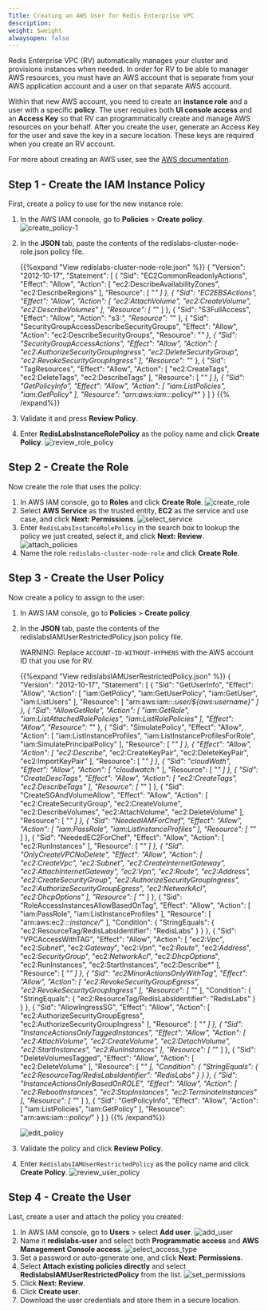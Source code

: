 ```yaml
---
Title: Creating an AWS User for Redis Enterprise VPC
description: 
weight: $weight
alwaysopen: false
---
```

Redis Enterprise VPC (RV) automatically manages your cluster and
provisions instances when needed. In order for RV to be able to manager AWS 
resources, you must have an AWS account that is separate from your AWS
application account and a user on that separate AWS account.

Within that new AWS account, you need to create an **instance role** and
a user with a specific **policy**. The user requires both **UI console access** 
and an **Access Key** so that RV can programmatically create
and manage AWS resources on your behalf. After you create the user,
generate an Access Key for the user and save the key in a secure location. 
These keys are required when you create an RV account.

For more about creating an AWS user, see the [AWS documentation](https://docs.aws.amazon.com/IAM/latest/UserGuide/id_credentials_access-keys.html).

## Step 1 - Create the IAM Instance Policy

First, create a policy to use for the new instance role:

1. In the AWS IAM console, go to **Policies** > **Create policy**.
    ![create_policy-1](/images/rv/create_policy-1.png?width=700&height=621)
1. In the **JSON** tab, paste the contents of the redislabs-cluster-node-role.json policy file.

    {{%expand "View redislabs-cluster-node-role.json" %}}
    {
        "Version": "2012-10-17",
        "Statement": [
            {
                "Sid": "EC2CommonReadonlyActions",
                "Effect": "Allow",
                "Action": [
                    "ec2:DescribeAvailabilityZones",
                    "ec2:DescribeRegions"
                ],
                "Resource": [
                    "*"
                ]
            },
            {
                "Sid": "EC2EBSActions",
                "Effect": "Allow",
                "Action": [
                    "ec2:AttachVolume",
                    "ec2:CreateVolume",
                    "ec2:DescribeVolumes"
                ],
                "Resource": [
                    "*"
                ]
            },
            {
                "Sid": "S3FullAccess",
                "Effect": "Allow",
                "Action": "s3:*",
                "Resource": "*"
            },
            {
                "Sid": "SecurityGroupAccessDescribeSecurityGroups",
                "Effect": "Allow",
                "Action": "ec2:DescribeSecurityGroups",
                "Resource": "*"
            },
            {
                "Sid": "SecurityGroupAccessActions",
                "Effect": "Allow",
                "Action": [
                    "ec2:AuthorizeSecurityGroupIngress",
                    "ec2:DeleteSecurityGroup",
                    "ec2:RevokeSecurityGroupIngress"
                ],
                "Resource": "*"
            },
            {
                "Sid": "TagResources",
                "Effect": "Allow",
                "Action": [
                    "ec2:CreateTags",
                    "ec2:DeleteTags",
                    "ec2:DescribeTags"
                ],
                "Resource": [
                    "*"
                ]
            },
            {
                "Sid": "GetPolicyInfo",
                "Effect": "Allow",
                "Action": [
                    "iam:ListPolicies",
                    "iam:GetPolicy"
                ],
                "Resource": "arn:aws:iam::*:policy/*"
            }
        ]
    }
    {{% /expand%}}

1. Validate it and press **Review Policy**.
1. Enter **RedisLabsInstanceRolePolicy** as the policy name and click **Create Policy**.
    ![review_role_policy](/images/rv/review_role_policy.png?width=700&height=270)

## Step 2 - Create the Role

Now create the role that uses the policy:

1. In AWS IAM console, go to **Roles** and click **Create Role**.
    ![create_role](/images/rv/create_role.png?width=700&height=636)
1. Select **AWS Service** as the trusted entity, **EC2** as the service
    and use case, and click **Next: Permissions**.
    ![select_service](/images/rv/select_service.png?width=700&height=625)
1. Enter `RedisLabsInstanceRolePolicy` in the search box to lookup the
    policy we just created, select it, and click **Next: Review**.
    ![attach_policies](/images/rv/attach_policies.png?width=700&height=348)
1. Name the role `redislabs-cluster-node-role` and click **Create Role**.

## Step 3 - Create the User Policy

Now create a policy to assign to the user:

1. In AWS IAM console, go to **Policies** > **Create policy**.
1. In the **JSON** tab, paste the contents of the redislabsIAMUserRestrictedPolicy.json policy file.
    
    WARNING: Replace `ACCOUNT-ID-WITHOUT-HYPHENS` with the AWS account ID 
    that you use for RV.
    
    {{%expand "View redislabsIAMUserRestrictedPolicy.json" %}}
    {
        "Version": "2012-10-17",
        "Statement": [
            {
                "Sid": "GetUserInfo",
                "Effect": "Allow",
                "Action": [
                    "iam:GetPolicy",
                    "iam:GetUserPolicy",
                    "iam:GetUser",
                    "iam:ListUsers"
                ],
                "Resource": [
                    "arn:aws:iam::*:user/${aws:username}"
                ]
            },
            {
                "Sid": "AllowGetRole",
                "Action": [
                    "iam:GetRole",
                    "iam:ListAttachedRolePolicies",
                    "iam:ListRolePolicies"
                ],
                "Effect": "Allow",
                "Resource": "*"
            },
            {
                "Sid": "SimulatePolicy",
                "Effect": "Allow",
                "Action": [
                    "iam:ListInstanceProfiles",
                    "iam:ListInstanceProfilesForRole",
                    "iam:SimulatePrincipalPolicy"
                ],
                "Resource": [
                    "*"
                ]
            },
            {
                "Effect": "Allow",
                "Action": [
                    "ec2:Describe*",
                    "ec2:CreateKeyPair",
                    "ec2:DeleteKeyPair",
                    "ec2:ImportKeyPair"
                ],
                "Resource": [
                    "*"
                ]
            },
            {
                "Sid": "cloudWath",
                "Effect": "Allow",
                "Action": [
                    "cloudwatch:*"
                ],
                "Resource": [
                    "*"
                ]
            },
            {
                "Sid": "CreateDescTags",
                "Effect": "Allow",
                "Action": [
                    "ec2:CreateTags",
                    "ec2:DescribeTags"
                ],
                "Resource": [
                    "*"
                ]
            },
            {
                "Sid": "CreateSGAndVolumeAllow",
                "Effect": "Allow",
                "Action": [
                    "ec2:CreateSecurityGroup",
                    "ec2:CreateVolume",
                    "ec2:DescribeVolumes",
                    "ec2:AttachVolume",
                    "ec2:DeleteVolume"
                ],
                "Resource": [
                    "*"
                ]
            },
            {
                "Sid": "NeededIAMForChef",
                "Effect": "Allow",
                "Action": [
                    "iam:PassRole",
                    "iam:ListInstanceProfiles"
                ],
                "Resource": [
                    "*"
                ]
            },
            {
                "Sid": "NeededEC2ForChef",
                "Effect": "Allow",
                "Action": [
                    "ec2:RunInstances"
                ],
                "Resource": [
                    "*"
                ]
            },
            {
                "Sid": "OnlyCreateVPCNoDelete",
                "Effect": "Allow",
                "Action": [
                    "ec2:CreateVpc",
                    "ec2:*Subnet*",
                    "ec2:CreateInternetGateway",
                    "ec2:AttachInternetGateway",
                    "ec2:*Vpn*",
                    "ec2:*Route*",
                    "ec2:*Address*",
                    "ec2:CreateSecurityGroup",
                    "ec2:AuthorizeSecurityGroupIngress",
                    "ec2:AuthorizeSecurityGroupEgress",
                    "ec2:*NetworkAcl*",
                    "ec2:*DhcpOptions*"
                ],
                "Resource": [
                    "*"
                ]
            },
            {
                "Sid": "RoleAccessInstancesAllowBasedOnTag",
                "Effect": "Allow",
                "Action": [
                    "iam:PassRole",
                    "iam:ListInstanceProfiles"
                ],
                "Resource": [
                    "arn:aws:ec2:*:<ACCOUNT-ID-WITHOUT-HYPHENS>:instance/*"
                ],
                "Condition": {
                    "StringEquals": {
                        "ec2:ResourceTag/RedisLabsIdentifier": "RedisLabs"
                    }
                }
            },
            {
                "Sid": "VPCAccessWithTAG",
                "Effect": "Allow",
                "Action": [
                    "ec2:*Vpc*",
                    "ec2:*Subnet*",
                    "ec2:*Gateway*",
                    "ec2:*Vpn*",
                    "ec2:*Route*",
                    "ec2:*Address*",
                    "ec2:*SecurityGroup*",
                    "ec2:*NetworkAcl*",
                    "ec2:*DhcpOptions*",
                    "ec2:RunInstances",
                    "ec2:StartInstances",
                    "ec2:Describe*"
                ],
                "Resource": [
                    "*"
                ]
            },
            {
                "Sid": "ec2MinorActionsOnlyWithTag",
                "Effect": "Allow",
                "Action": [
                    "ec2:RevokeSecurityGroupEgress",
                    "ec2:RevokeSecurityGroupIngress"
                ],
                "Resource": [
                    "*"
                ],
                "Condition": {
                    "StringEquals": {
                        "ec2:ResourceTag/RedisLabsIdentifier": "RedisLabs"
                    }
                }
            },
            {
                "Sid": "AllowIngressSG",
                "Effect": "Allow",
                "Action": [
                    "ec2:AuthorizeSecurityGroupEgress",
                    "ec2:AuthorizeSecurityGroupIngress"
                ],
                "Resource": [
                    "*"
                ]
            },
            {
                "Sid": "InstanceActionsOnlyTaggedInstances",
                "Effect": "Allow",
                "Action": [
                    "ec2:AttachVolume",
                    "ec2:CreateVolume",
                    "ec2:DetachVolume",
                    "ec2:StartInstances",
                    "ec2:RunInstances"
                ],
                "Resource": [
                    "*"
                ]
            },
            {
                "Sid": "DeleteVolumesTagged",
                "Effect": "Allow",
                "Action": [
                    "ec2:DeleteVolume"
                ],
                "Resource": [
                    "*"
                ],
                "Condition": {
                    "StringEquals": {
                        "ec2:ResourceTag/RedisLabsIdentifier": "RedisLabs"
                    }
                }
            },
            {
                "Sid": "InstanceActionsOnlyBasedOnROLE",
                "Effect": "Allow",
                "Action": [
                    "ec2:RebootInstances",
                    "ec2:StopInstances",
                    "ec2:TerminateInstances"
                ],
                "Resource": [
                    "*"
                ]
            },
            {
                "Sid": "GetPolicyInfo",
                "Effect": "Allow",
                "Action": [
                    "iam:ListPolicies",
                    "iam:GetPolicy"
                ],
                "Resource": "arn:aws:iam::*:policy/*"
            }
        ]
    }
    {{% /expand%}}

    ![edit_policy](/images/rv/edit_policy.png?width=700&height=214)
1. Validate the policy and click **Review Policy**.
1. Enter `RedislabsIAMUserRestrictedPolicy` as the policy name and click **Create Policy**.
    ![review_user_policy](/images/rv/review_user_policy.png?width=700&height=292)

## Step 4 - Create the User

Last, create a user and attach the policy you created:

1. In AWS IAM console, go to **Users** > select **Add user**.
    ![add_user](/images/rv/add_user.png?width=700&height=751)
1. Name it **redislabs-user** and select both **Programmatic
    access** and **AWS Management Console access**.
    ![select_access_type](/images/rv/select_access_type.png?width=700&height=393)
1. Set a password or auto-generate one, and click **Next: Permissions**.
1. Select **Attach existing policies directly** and select
    **RedislabsIAMUserRestrictedPolicy** from the list.
    ![set_permissions](/images/rv/set_permissions.png?width=700&height=477)
1. Click **Next: Review**.
1. Click **Create user**.
1. Download the user credentials and store them in a secure location.
